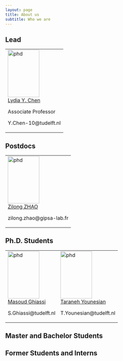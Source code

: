 ```yaml
---
layout: page
title: About us
subtitle: Who we are
---
```


## Lead



<!-- <table>
 <tr><img src="https://github.com/Team-TUD/DIS/blob/master/images/chen.jpg?raw=true" title="Associate Professor" width="100" height="150"/> <br>
Associate Professor Lydia Y. Chen  <br> <a href="https://lydiaychen.com/">Personal Website</a>
</tr>

</table> -->

<table style="border-collapse: collapse; border: none;">
<tr>
<td style="border: none;"> <img src="https://github.com/Team-TUD/DIS/blob/master/images/chen.jpg?raw=true" title="phd" width="100" height="150"/>  <div class="container">
	<a href="https://lydiaychen.com/">Lydia Y. Chen</a>
	<p>Associate Professor</p>
  <p>Y.Chen-10@tudelft.nl</p>
</td>
</tr>
</table>

## Postdocs
<table style="border-collapse: collapse; border: none;">
<tr>
<td style="border: none;"> <img src="https://github.com/Team-TUD/DIS/blob/master/images/zhao.jpg?raw=true" title="phd" width="100" height="150"/>  <div class="container">
	<a href="https://www.linkedin.com/in/zilong-zhao/">Zilong ZHAO</a>
<p>zilong.zhao@gipsa-lab.fr</p>
</td>
</tr>
</table>


## Ph.D. Students
<table><tr>
<td style="border: none;"> <img src="https://github.com/Team-TUD/DIS/blob/master/images/ghiassi.jpg?raw=true" title="phd" width="100" height="150"/>  <div class="container">
	<a href="https://www.tudelft.nl/ewi/over-de-faculteit/afdelingen/software-technology/distributed-systems/people/masoud-ghiassi/">Masoud Ghiassi</a>
<p>S.Ghiassi@tudelft.nl</p>
</td>
<td style="border: none;"> <img src="https://github.com/Team-TUD/DIS/blob/master/images/younesian.jpg?raw=true" title="phd" width="100" height="150"/>  <div class="container">
	<a href="https://www.tudelft.nl/ewi/over-de-faculteit/afdelingen/software-technology/distributed-systems/people/taraneh-younesian/">Taraneh Younesian</a>
<p>T.Younesian@tudelft.nl</p>
</td>
</tr></table>

## Master and Bachelor Students

## Former Students and Interns
